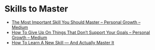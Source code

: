 # Skills to Master

 - [The Most Important Skill You Should Master – Personal Growth – Medium](https://medium.com/personal-growth/the-most-important-skill-you-should-master-51bf906bf4c2#.i0ddxumsg)
- [How To Give Up On Things That Don’t Support Your Goals – Personal Growth – Medium](https://medium.com/personal-growth/how-to-give-up-on-things-that-dont-support-your-goals-1cc201f659cc#.d7s1fog3p)
- [How To Learn A New Skill — And Actually Master It](https://journal.thriveglobal.com/how-to-learn-a-new-skill-and-actually-master-it-4bd20b090a3#.t6chsomyb)
